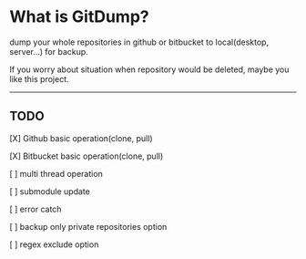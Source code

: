 What is GitDump?
=======

dump your whole repositories in github or bitbucket to local(desktop, server...) for backup.

If you worry about situation when repository would be deleted, maybe you like this project.


----------

## TODO
[X] Github basic operation(clone, pull) 

[X] Bitbucket basic operation(clone, pull)

[ ] multi thread operation

[ ] submodule update

[ ] error catch

[ ] backup only private repositories option

[ ] regex exclude option
